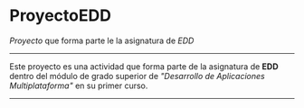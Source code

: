# ProyectoEDD
*Proyecto* que forma parte le la asignatura de *EDD*

___
Este proyecto es una actividad que forma parte de la asignatura de **EDD** dentro del módulo de grado superior de *"Desarrollo de Aplicaciones Multiplataforma"* en su primer curso.
___